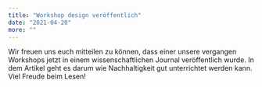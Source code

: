 ```yaml
---
title: "Workshop design veröffentlich"
date: "2021-04-20"
more: ""
---
```


Wir freuen uns euch mitteilen zu können, dass einer unsere vergangen Workshops jetzt in einem wissenschaftlichen Journal veröffentlich wurde. 
In dem Artikel geht es darum wie Nachhaltigkeit gut unterrichtet werden kann. Viel Freude beim Lesen! 
